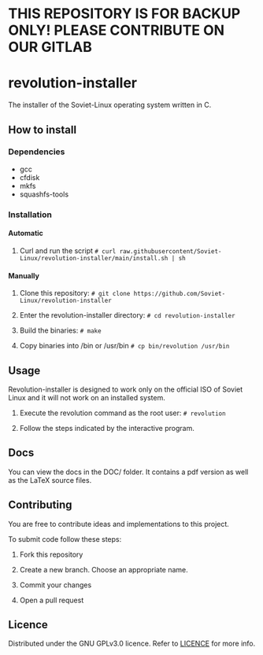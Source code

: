 # THIS REPOSITORY IS FOR BACKUP ONLY! PLEASE CONTRIBUTE ON OUR GITLAB

# revolution-installer

The installer of the Soviet-Linux operating system written in C.

## How to install

### Dependencies

- gcc
- cfdisk
- mkfs
- squashfs-tools

### Installation

#### Automatic
1. Curl and run the script
`# curl raw.githubusercontent/Soviet-Linux/revolution-installer/main/install.sh | sh`

#### Manually

1. Clone this repository:
`# git clone https://github.com/Soviet-Linux/revolution-installer`

2. Enter the revolution-installer directory:
`# cd revolution-installer`

3. Build the binaries:
`# make`

4. Copy binaries into /bin or /usr/bin
`# cp bin/revolution /usr/bin`

## Usage

Revolution-installer is designed to work only on the official ISO of Soviet Linux
and it will not work on an installed system.

1. Execute the revolution command as the root user:
`# revolution`

2. Follow the steps indicated by the interactive program.

## Docs
You can view the docs in the DOC/ folder. It contains a pdf version as well as
the LaTeX source files.

## Contributing

You are free to contribute ideas and implementations to this project.

To submit code follow these steps:

1. Fork this repository

2. Create a new branch. Choose an appropriate name.

3. Commit your changes

4. Open a pull request

## Licence

Distributed under the GNU GPLv3.0 licence. Refer to [LICENCE](https://github.com/Soviet-Linux/revolution-installer/blob/main/LICENSE)
for more info.
